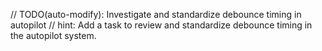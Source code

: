 // TODO(auto-modify): Investigate and standardize debounce timing in autopilot
// hint: Add a task to review and standardize debounce timing in the autopilot system.
